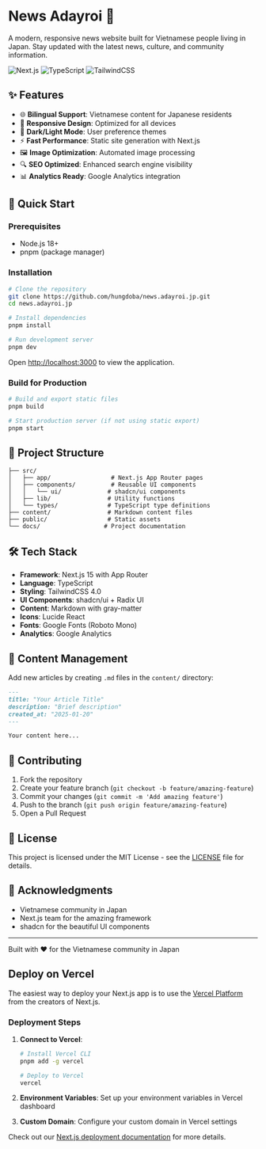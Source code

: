 #   News Adayroi 📰

A modern, responsive news website built for Vietnamese people living in Japan. Stay updated with the latest news, culture, and community information.

![Next.js](https://img.shields.io/badge/Next.js-15.1.7-black?style=for-the-badge&logo=next.js)
![TypeScript](https://img.shields.io/badge/TypeScript-5.0-blue?style=for-the-badge&logo=typescript)
![TailwindCSS](https://img.shields.io/badge/Tailwind_CSS-4.0.15-38B2AC?style=for-the-badge&logo=tailwind-css)

## ✨ Features

- 🌐 **Bilingual Support**: Vietnamese content for Japanese residents
- 📱 **Responsive Design**: Optimized for all devices
- 🌙 **Dark/Light Mode**: User preference themes
- ⚡ **Fast Performance**: Static site generation with Next.js
- 🖼️ **Image Optimization**: Automated image processing
- 🔍 **SEO Optimized**: Enhanced search engine visibility
- 📊 **Analytics Ready**: Google Analytics integration

## 🚀 Quick Start

### Prerequisites

- Node.js 18+ 
- pnpm (package manager)

### Installation

```bash
# Clone the repository
git clone https://github.com/hungdoba/news.adayroi.jp.git
cd news.adayroi.jp

# Install dependencies
pnpm install

# Run development server
pnpm dev
```

Open [http://localhost:3000](http://localhost:3000) to view the application.

### Build for Production

```bash
# Build and export static files
pnpm build

# Start production server (if not using static export)
pnpm start
```

## 📁 Project Structure

```
├── src/
│   ├── app/                 # Next.js App Router pages
│   ├── components/          # Reusable UI components
│   │   └── ui/             # shadcn/ui components
│   ├── lib/                # Utility functions
│   └── types/              # TypeScript type definitions
├── content/                # Markdown content files
├── public/                 # Static assets
└── docs/                  # Project documentation
```

## 🛠️ Tech Stack

- **Framework**: Next.js 15 with App Router
- **Language**: TypeScript
- **Styling**: TailwindCSS 4.0
- **UI Components**: shadcn/ui + Radix UI
- **Content**: Markdown with gray-matter
- **Icons**: Lucide React
- **Fonts**: Google Fonts (Roboto Mono)
- **Analytics**: Google Analytics

## 📝 Content Management

Add new articles by creating `.md` files in the `content/` directory:

```markdown
---
title: "Your Article Title"
description: "Brief description"
created_at: "2025-01-20"
---

Your content here...
```

## 🤝 Contributing

1. Fork the repository
2. Create your feature branch (`git checkout -b feature/amazing-feature`)
3. Commit your changes (`git commit -m 'Add amazing feature'`)
4. Push to the branch (`git push origin feature/amazing-feature`)
5. Open a Pull Request

## 📄 License

This project is licensed under the MIT License - see the [LICENSE](LICENSE) file for details.

## 🙏 Acknowledgments

- Vietnamese community in Japan
- Next.js team for the amazing framework
- shadcn for the beautiful UI components

---

Built with ❤️ for the Vietnamese community in Japan

## Deploy on Vercel

The easiest way to deploy your Next.js app is to use the [Vercel Platform](https://vercel.com/new?utm_medium=default-template&filter=next.js&utm_source=create-next-app&utm_campaign=create-next-app-readme) from the creators of Next.js.

### Deployment Steps

1. **Connect to Vercel**:
   ```bash
   # Install Vercel CLI
   pnpm add -g vercel
   
   # Deploy to Vercel
   vercel
   ```

2. **Environment Variables**: Set up your environment variables in Vercel dashboard

3. **Custom Domain**: Configure your custom domain in Vercel settings

Check out our [Next.js deployment documentation](https://nextjs.org/docs/app/building-your-application/deploying) for more details.
